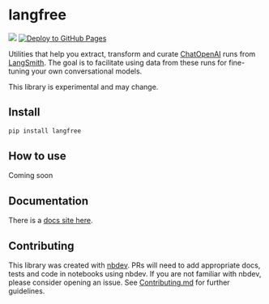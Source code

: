 # langfree

<!-- WARNING: THIS FILE WAS AUTOGENERATED! DO NOT EDIT! -->

[![](https://github.com/parlance-labs/langfree/actions/workflows/test.yaml/badge.svg)](https://github.com/parlance-labs/langfree/actions/workflows/test.yaml)
[![Deploy to GitHub
Pages](https://github.com/parlance-labs/langfree/actions/workflows/deploy.yaml/badge.svg)](https://github.com/parlance-labs/langfree/actions/workflows/deploy.yaml)

Utilities that help you extract, transform and curate
[ChatOpenAI](https://api.python.langchain.com/en/latest/chat_models/langchain.chat_models.openai.ChatOpenAI.html)
runs from [LangSmith](https://www.langchain.com/langsmith). The goal is
to facilitate using data from these runs for fine-tuning your own
conversational models.

This library is experimental and may change.

## Install

``` sh
pip install langfree
```

## How to use

Coming soon

## Documentation

There is a [docs site here](https://parlance-labs.github.io/langfree/).

## Contributing

This library was created with [nbdev](https://nbdev.fast.ai/). PRs will
need to add appropriate docs, tests and code in notebooks using nbdev.
If you are not familiar with nbdev, please consider opening an issue.
See
[Contributing.md](https://github.com/parlance-labs/langfree/blob/main/CONTRIBUTING.md)
for further guidelines.
